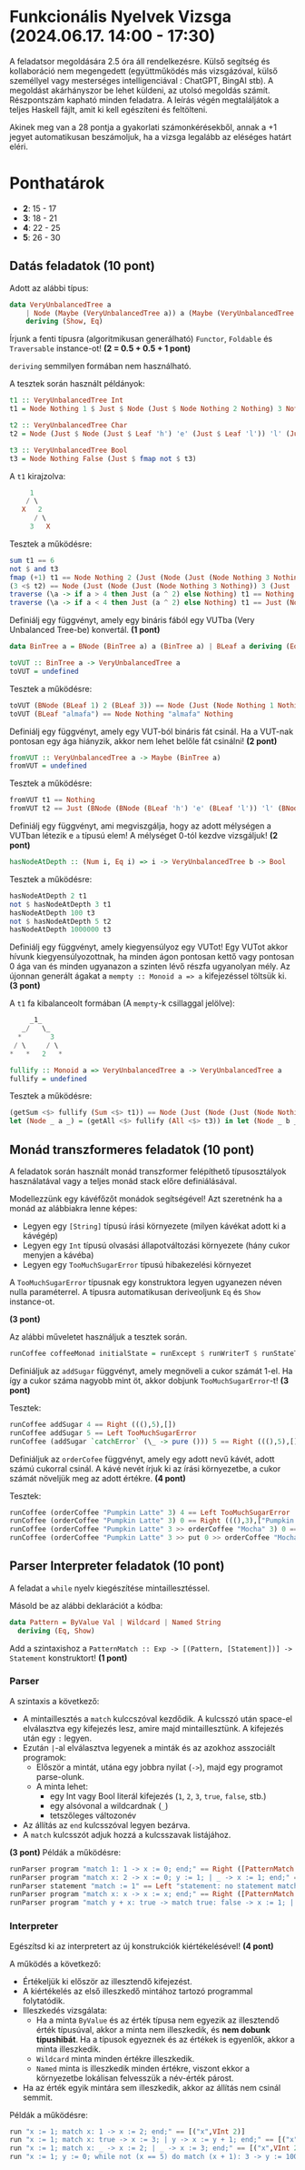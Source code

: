 # Funkcionális Nyelvek Vizsga (2024.06.17. 14:00 - 17:30)

A feladatsor megoldására 2.5 óra áll rendelkezésre. Külső segítség és kollaboráció nem megengedett (együttműködés más vizsgázóval, külső személlyel vagy mesterséges intelligenciával : ChatGPT, BingAI stb). A megoldást akárhányszor be lehet küldeni, az utolsó megoldás számít. Részpontszám kapható minden feladatra. A leírás végén megtaláljátok a teljes Haskell fájlt, amit ki kell egészíteni és feltölteni.

Akinek meg van a 28 pontja a gyakorlati számonkérésekből, annak a +1 jegyet automatikusan beszámoljuk, ha a vizsga legalább az eléséges határt eléri.


# Ponthatárok

  - __2__: 15 - 17
  - __3__: 18 - 21
  - __4__: 22 - 25
  - __5__: 26 - 30

## Datás feladatok (10 pont)

Adott az alábbi típus:
```hs
data VeryUnbalancedTree a 
    | Node (Maybe (VeryUnbalancedTree a)) a (Maybe (VeryUnbalancedTree a))
    deriving (Show, Eq)
```

Írjunk a fenti típusra (algoritmikusan generálható) `Functor`, `Foldable` és `Traversable` instance-ot! __(2 = 0.5 + 0.5 + 1 pont)__

`deriving` semmilyen formában nem használható.

A tesztek során használt példányok:
```hs
t1 :: VeryUnbalancedTree Int
t1 = Node Nothing 1 $ Just $ Node (Just $ Node Nothing 2 Nothing) 3 Nothing

t2 :: VeryUnbalancedTree Char
t2 = Node (Just $ Node (Just $ Leaf 'h') 'e' (Just $ Leaf 'l')) 'l' (Just $ Node (Just $ Leaf 'l') 'o' (Just $ Node (Just $ Node Nothing 'w' Nothing) 'o' (Just $ Node (Just $ Leaf 'r') 'l' (Just $ Leaf 'd'))))

t3 :: VeryUnbalancedTree Bool
t3 = Node Nothing False (Just $ fmap not $ t3)
```

A `t1` kirajzolva:
```hs
     1
    / \
   X   2
      / \
     3   X
```

Tesztek a működésre:
```hs
sum t1 == 6
not $ and t3
fmap (+1) t1 == Node Nothing 2 (Just (Node (Just (Node Nothing 3 Nothing)) 4 Nothing))
(3 <$ t2) == Node (Just (Node (Just (Node Nothing 3 Nothing)) 3 (Just (Node Nothing 3 Nothing)))) 3 (Just (Node (Just (Node Nothing 3 Nothing)) 3 (Just (Node (Just (Node Nothing 3 Nothing)) 3 (Just (Node (Just (Node Nothing 3 Nothing)) 3 (Just (Node Nothing 3 Nothing))))))))
traverse (\a -> if a > 4 then Just (a ^ 2) else Nothing) t1 == Nothing
traverse (\a -> if a < 4 then Just (a ^ 2) else Nothing) t1 == Just (Node Nothing 1 (Just (Node (Just (Node Nothing 4 Nothing)) 9 Nothing)))
```

Definiálj egy függvényt, amely egy bináris fából egy VUTba (Very Unbalanced Tree-be) konvertál. __(1 pont)__

```hs
data BinTree a = BNode (BinTree a) a (BinTree a) | BLeaf a deriving (Eq, Show)

toVUT :: BinTree a -> VeryUnbalancedTree a
toVUT = undefined
```

Tesztek a működésre:
```hs
toVUT (BNode (BLeaf 1) 2 (BLeaf 3)) == Node (Just (Node Nothing 1 Nothing)) 2 (Just (Node Nothing 3 Nothing))
toVUT (BLeaf "almafa") == Node Nothing "almafa" Nothing
```

Definiálj egy függvényt, amely egy VUT-ból bináris fát csinál. Ha a VUT-nak pontosan egy ága hiányzik, akkor nem lehet belőle fát csinálni! __(2 pont)__

```hs
fromVUT :: VeryUnbalancedTree a -> Maybe (BinTree a)
fromVUT = undefined
```

Tesztek a működésre:
```hs
fromVUT t1 == Nothing
fromVUT t2 == Just (BNode (BNode (BLeaf 'h') 'e' (BLeaf 'l')) 'l' (BNode (BLeaf 'o') ' ' (BNode (BLeaf 'w') 'o' (BNode (BLeaf 'r') 'l' (BLeaf 'd')))))
```

Definiálj egy függvényt, ami megviszgálja, hogy az adott mélységen a VUTban létezik e `a` típusú elem! A mélységet 0-tól kezdve vizsgáljuk! __(2 pont)__
```hs
hasNodeAtDepth :: (Num i, Eq i) => i -> VeryUnbalancedTree b -> Bool
```

Tesztek a működésre:
```hs
hasNodeAtDepth 2 t1
not $ hasNodeAtDepth 3 t1
hasNodeAtDepth 100 t3
not $ hasNodeAtDepth 5 t2
hasNodeAtDepth 1000000 t3
```

Definiálj egy függvényt, amely kiegyensúlyoz egy VUTot! Egy VUTot akkor hívunk kiegyensúlyozottnak, ha minden ágon pontosan kettő vagy pontosan 0 ága van és minden ugyanazon a szinten lévő részfa ugyanolyan mély. Az újonnan generált ágakat a `mempty :: Monoid a => a` kifejezéssel töltsük ki. __(3 pont)__

A `t1` fa kibalanceolt formában (A `mempty`-k csillaggal jelölve):
```hs
     _1_
   _/   \_
  *       3
 / \     / \
*   *   2   *
```


```hs
fullify :: Monoid a => VeryUnbalancedTree a -> VeryUnbalancedTree a
fullify = undefined
```

Tesztek a működésre:
```hs
(getSum <$> fullify (Sum <$> t1)) == Node (Just (Node (Just (Node Nothing 0 Nothing)) 0 (Just (Node Nothing 0 Nothing)))) 1 (Just (Node (Just (Node Nothing 2 Nothing)) 3 (Just (Node Nothing 0 Nothing))))
let (Node _ a _) = (getAll <$> fullify (All <$> t3)) in let (Node _ b _) = t3 in a == b
```
## Monád transzformeres feladatok (10 pont)

A feladatok során használt monád transzformer felépíthető típusosztályok használatával vagy a teljes monád stack előre definiálásával.

Modellezzünk egy kávéfőzőt monádok segítségével! Azt szeretnénk ha a monád az alábbiakra lenne képes:
- Legyen egy `[String]` típusú írási környezete (milyen kávékat adott ki a kávégép)
- Legyen egy `Int` típusú olvasási állapotváltozási környezete (hány cukor menyjen a kávéba)
- Legyen egy `TooMuchSugarError` típusú hibakezelési környezet

A `TooMuchSugarError` típusnak egy konstruktora legyen ugyanezen néven nulla paraméterrel. A típusra automatikusan deriveoljunk `Eq` és `Show` instance-ot.

__(3 pont)__

Az alábbi műveletet használjuk a tesztek során.
```hs
runCoffee coffeeMonad initialState = runExcept $ runWriterT $ runStateT coffeeMonad initialState
```

Definiáljuk az `addSugar` függvényt, amely megnöveli a cukor számát 1-el. Ha így a cukor száma nagyobb mint öt, akkor dobjunk `TooMuchSugarError`-t!
__(3 pont)__

Tesztek:
```hs
runCoffee addSugar 4 == Right (((),5),[])
runCoffee addSugar 5 == Left TooMuchSugarError
runCoffee (addSugar `catchError` (\_ -> pure ())) 5 == Right (((),5),[])
```

Definiáljuk az `orderCofee` függvényt, amely egy adott nevű kávét, adott számú cukorral csinál. A kávé nevét írjuk ki az írási környezetbe, a cukor számát növeljük meg az adott értékre.
__(4 pont)__

Tesztek:
```hs
runCoffee (orderCoffee "Pumpkin Latte" 3) 4 == Left TooMuchSugarError
runCoffee (orderCoffee "Pumpkin Latte" 3) 0 == Right (((),3),["Pumpkin Latte"])
runCoffee (orderCoffee "Pumpkin Latte" 3 >> orderCoffee "Mocha" 3) 0 == Left TooMuchSugarError
runCoffee (orderCoffee "Pumpkin Latte" 3 >> put 0 >> orderCoffee "Mocha" 3) 0 == Right (((),3),["Pumpkin Latte","Mocha"])
```


## Parser Interpreter feladatok (10 pont)

A feladat a `while` nyelv kiegészítése mintaillesztéssel.

Másold be az alábbi deklarációt a kódba:
```hs
data Pattern = ByValue Val | Wildcard | Named String
  deriving (Eq, Show)
```
Add a szintaxishoz a `PatternMatch :: Exp -> [(Pattern, [Statement])] -> Statement` konstruktort! __(1 pont)__

### Parser

A szintaxis a következő:

- A mintaillesztés a `match` kulccszóval kezdődik. A kulcsszó után space-el
  elválasztva egy kifejezés lesz, amire majd mintaillesztünk. A kifejezés után
  egy `:` legyen.
- Ezután `|`-al elválasztva legyenek a minták és az azokhoz asszociált programok:
  - Először a mintát, utána egy jobbra nyilat (`->`), majd egy programot parse-olunk.
  - A minta lehet:
    - egy Int vagy Bool literál kifejezés (`1`, `2`, `3`, `true`, `false`, stb.) 
    - egy alsóvonal a wildcardnak (`_`)
    - tetszőleges változonév
- Az állítás az `end` kulcsszóval legyen bezárva.
- A `match` kulcsszót adjuk hozzá a kulcsszavak listájához.

__(3 pont)__
Példák a működésre:
```hs
runParser program "match 1: 1 -> x := 0; end;" == Right ([PatternMatch (IntLit 1) [(ByValue (VInt 1),[Assign "x" (IntLit 0)])]],"")
runParser program "match x: 2 -> x := 0; y := 1; | _ -> x := 1; end;" == Right ([PatternMatch (Var "x") [(ByValue (VInt 2),[Assign "x" (IntLit 0),Assign "y" (IntLit 1)]),(Wildcard,[Assign "x" (IntLit 1)])]],"")
runParser statement "match := 1" == Left "statement: no statement matched"
runParser program "match x: x -> x := x; end;" == Right ([PatternMatch (Var "x") [(Named "x",[Assign "x" (Var "x")])]],"")
runParser program "match y + x: true -> match true: false -> x := 1; | _ -> x := 2; end; | 2 -> x := 3; | x -> x := 4; end;" == Right ([PatternMatch (Var "y" :+ Var "x") [(ByValue (VBool True),[PatternMatch (BoolLit True) [(ByValue (VBool False),[Assign "x" (IntLit 1)]),(Wildcard,[Assign "x" (IntLit 2)])]]),(ByValue (VInt 2),[Assign "x" (IntLit 3)]),(Named "x",[Assign "x" (IntLit 4)])]],"")
```

### Interpreter

Egészítsd ki az interpretert az új konstrukciók kiértékelésével! __(4 pont)__

A működés a következő:

- Értékeljük ki először az illesztendő kifejezést.
- A kiértékelés az első illeszkedő mintához tartozó programmal folytatódik.
- Illeszkedés vizsgálata:
  - Ha a minta `ByValue` és az érték típusa nem egyezik az illesztendő érték típusúval, akkor
    a minta nem illeszkedik, és **nem dobunk típushibát**. Ha a típusok egyeznek és az értékek is
	egyenlők, akkor a minta illeszkedik.
  - `Wildcard` minta minden értékre illeszkedik.
  - `Named` minta is illeszkedik minden értékre, viszont ekkor a környezetbe lokálisan felvesszük a név-érték párost.
- Ha az érték egyik mintára sem illeszkedik, akkor az állítás nem csinál semmit.

Példák a működésre:
```hs
run "x := 1; match x: 1 -> x := 2; end;" == [("x",VInt 2)]
run "x := 1; match x: true -> x := 3; | y -> x := y + 1; end;" == [("x",VInt 2)]
run "x := 1; match x: _ -> x := 2; | _ -> x := 3; end;" == [("x",VInt 2)]
run "x := 1; y := 0; while not (x == 5) do match (x + 1): 3 -> y := 10000; | 5 -> y := 2; x := 5; | 2 -> x := 4; end; end;" == [("x",VInt 5),("y",VInt 2)]
```

